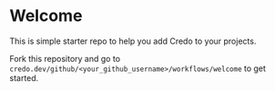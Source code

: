 # Welcome

This is simple starter repo to help you add Credo to your projects.

Fork this repository and go to `credo.dev/github/<your_github_username>/workflows/welcome` to get started.